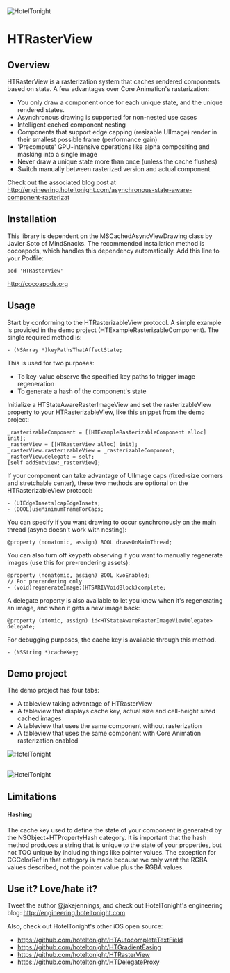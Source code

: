 <img src="https://raw.github.com/hoteltonight/HTDelegateProxy/master/ht-logo-black.png" alt="HotelTonight" title="HotelTonight" style="display:block; margin: 10px auto 30px auto;">

HTRasterView
===========================

## Overview

HTRasterView is a rasterization system that caches rendered components based on state.  A few advantages over Core Animation's rasterization:

* You only draw a component once for each unique state, and the unique rendered states.  
* Asynchronous drawing is supported for non-nested use cases
* Intelligent cached component nesting
* Components that support edge capping (resizable UIImage) render in their smallest possible frame (performance gain)
* 'Precompute' GPU-intensive operations like alpha compositing and masking into a single image
* Never draw a unique state more than once (unless the cache flushes)
* Switch manually between rasterized version and actual component

Check out the associated blog post at http://engineering.hoteltonight.com/asynchronous-state-aware-component-rasterizat

## Installation

This library is dependent on the MSCachedAsyncViewDrawing class by Javier Soto of MindSnacks. 
The recommended installation method is cocoapods, which handles this dependency automatically. Add this line to your Podfile:

    pod 'HTRasterView'

http://cocoapods.org

## Usage

Start by conforming to the HTRasterizableView protocol.  A simple example is provided in the demo project (HTExampleRasterizableComponent).  The single required method is:

    - (NSArray *)keyPathsThatAffectState;
    
This is used for two purposes: <br/>
* To key-value observe the specified key paths to trigger image regeneration <br/>
* To generate a hash of the component's state

Initialize a HTStateAwareRasterImageView and set the rasterizableView property to your HTRasterizableView, like this snippet from the demo project:

    _rasterizableComponent = [[HTExampleRasterizableComponent alloc] init];
    _rasterView = [[HTRasterView alloc] init];
    _rasterView.rasterizableView = _rasterizableComponent;
    _rasterView.delegate = self;
    [self addSubview:_rasterView];


If your component can take advantage of UIImage caps (fixed-size corners and stretchable center), these two methods are optional on the HTRasterizableView protocol: <br/>

    - (UIEdgeInsets)capEdgeInsets;
    - (BOOL)useMinimumFrameForCaps;

You can specify if you want drawing to occur synchronously on the main thread (async doesn't work with nesting):

    @property (nonatomic, assign) BOOL drawsOnMainThread;

You can also turn off keypath observing if you want to manually regenerate images (use this for pre-rendering assets):

    @property (nonatomic, assign) BOOL kvoEnabled; 
    // For prerendering only
    - (void)regenerateImage:(HTSARIVVoidBlock)complete;

A delegate property is also available to let you know when it's regenerating an image, and when it gets a new image back:

    @property (atomic, assign) id<HTStateAwareRasterImageViewDelegate> delegate;

For debugging purposes, the cache key is available through this method.

    - (NSString *)cacheKey;

## Demo project

The demo project has four tabs: 

* A tableview taking advantage of HTRasterView
* A tableview that displays cache key, actual size and cell-height sized cached images
* A tableview that uses the same component without rasterization
* A tableview that uses the same component with Core Animation rasterization enabled

<img src="https://raw.github.com/hoteltonight/HTStateAwareRasterImageView/master/tab1.png" alt="HotelTonight" title="HotelTonight" style="display:block; margin: 10px auto 30px auto;">
<img src="https://raw.github.com/hoteltonight/HTStateAwareRasterImageView/master/tab2.png" alt="HotelTonight" title="HotelTonight" style="display:block; margin: 10px auto 30px auto;">

## Limitations

#### Hashing
The cache key used to define the state of your component is generated by the NSObject+HTPropertyHash category.  It is important that the hash method produces a string that is unique to the state of your properties, but not TOO unique by including things like pointer values.  The exception for CGColorRef in that category is made because we only want the RGBA values described, not the pointer value plus the RGBA values.

## Use it? Love/hate it?

Tweet the author @jakejennings, and check out HotelTonight's engineering blog: http://engineering.hoteltonight.com

Also, check out HotelTonight's other iOS open source:
* https://github.com/hoteltonight/HTAutocompleteTextField
* https://github.com/hoteltonight/HTGradientEasing
* https://github.com/hoteltonight/HTRasterView
* https://github.com/hoteltonight/HTDelegateProxy
